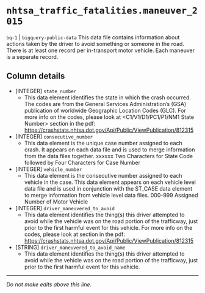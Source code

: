 # `nhtsa_traffic_fatalities.maneuver_2015`
`bq-1` | `bigquery-public-data`
This data file contains information about actions taken by
the driver to avoid something or someone in the road. There is at least one record per
in-transport motor vehicle. Each maneuver is a separate record.

## Column details
* [INTEGER]   `state_number`
  - This data element identifies the state in which the crash occurred. The codes are from the General Services Administration’s (GSA) publication of worldwide Geographic Location Codes (GLC). For more info on the codes, please look at <C1/V1/D1/PC1/P1/NM1 State Number> section in the pdf: https://crashstats.nhtsa.dot.gov/Api/Public/ViewPublication/812315
* [INTEGER]   `consecutive_number`
  - This data element is the unique case number assigned to each crash. It appears on each data file and is used to merge information from the data files together. xxxxxx Two Characters for State Code followed by Four Characters for Case Number
* [INTEGER]   `vehicle_number`
  - This data element is the consecutive number assigned to each vehicle in the case. This data element appears on each vehicle level data file and is used in conjunction with the ST_CASE data element to merge information from vehicle level data files. 000-999 Assigned Number of Motor Vehicle
* [INTEGER]   `driver_maneuvered_to_avoid`
  - This data element identifies the thing(s) this driver attempted to avoid while the vehicle was on the road portion of the trafficway, just prior to the first harmful event for this vehicle. For more info on the codes, please look at <PC15 Driver Maneuvered to Avoid> section in the pdf: https://crashstats.nhtsa.dot.gov/Api/Public/ViewPublication/812315
* [STRING]    `driver_maneuvered_to_avoid_name`
  - This data element identifies the thing(s) this driver attempted to avoid while the vehicle was on the road portion of the trafficway, just prior to the first harmful event for this vehicle.

-------------------------------------------------------------------------------
*Do not make edits above this line.*
